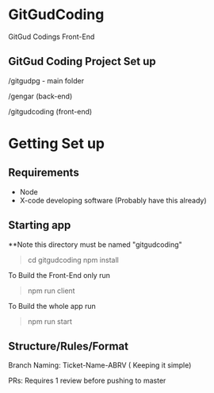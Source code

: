 # GitGudCoding
GitGud Codings Front-End

## GitGud Coding Project Set up 

/gitgudpg - main folder

  /gengar (back-end)
  
  /gitgudcoding (front-end)


# Getting Set up 

## Requirements 
- Node 
- X-code developing software (Probably have this already)

## Starting app 
**Note this directory must be named "gitgudcoding"

> cd gitgudcoding 
> npm install 


To Build the Front-End only run 

> npm run client

To Build the whole app run 

> npm run start


## Structure/Rules/Format

Branch Naming: 
Ticket-Name-ABRV ( Keeping it simple) 

PRs: 
Requires 1 review before pushing to master










